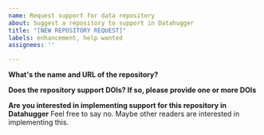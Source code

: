 ```yaml
---
name: Request support for data repository
about: Suggest a repository to support in Datahugger
title: "[NEW REPOSITORY REQUEST]"
labels: enhancement, help wanted
assignees: ''

---
```


**What's the name and URL of the repository?**


**Does the repository support DOIs? If so, please provide one or more DOIs**


**Are you interested in implementing support for this repository in Datahugger**
Feel free to say no. Maybe other readers are interested in implementing this.
